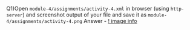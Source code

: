 Q1)Open `module-4/assignments/activity-4.xml` in browser (using `http-server`) and screenshot output of your file and save it as `module-4/assignments/activity-4.png`
Answer - [! image info](../Activity-4_output.PNG)